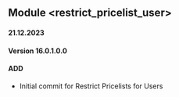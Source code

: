 ## Module <restrict_pricelist_user>

#### 21.12.2023
#### Version 16.0.1.0.0
#### ADD

- Initial commit for Restrict Pricelists for Users
